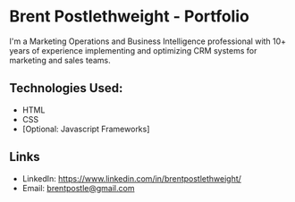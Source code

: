 # Brent Postlethweight - Portfolio

I'm a Marketing Operations and Business Intelligence professional with 10+ years of experience implementing and optimizing CRM systems for marketing and sales teams.

## Technologies Used:

* HTML
* CSS
* [Optional: Javascript Frameworks]

## Links

* LinkedIn: https://www.linkedin.com/in/brentpostlethweight/
* Email: brentpostle@gmail.com